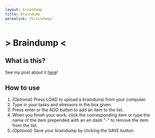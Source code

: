 ```yaml
---
layout: braindump
title: Braindump
permalink: /braindump/
---
```


# > Braindump <
## What is this?
See my post about it [here](../what-is-a-braindump)!

## How to use
1. *(Optional)* Press LOAD to upload a braindump from your computer.
2. Type in your tasks and stressors in the box given.
3. Press enter or the ADD button to add an item to the list.
4. When you finish your work, click the cooresponding item or type the name of the item prepended with an en dash "-" to remove the item from the list.
5. *(Optional)* Save your braindump by clicking the SAVE button.
